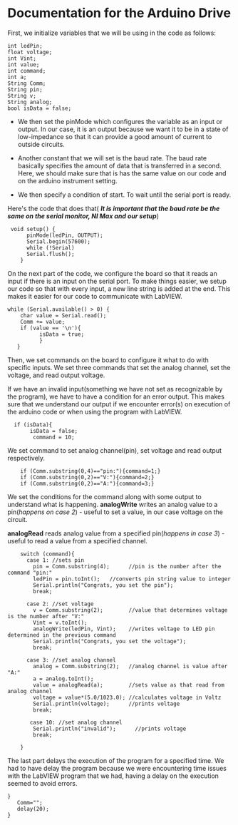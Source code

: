 # Documentation for the Arduino Drive
First, we initialize variables that we will be using in the code as follows:

    int ledPin;
    float voltage;
    int Vint;
    int value;
    int command;
    int a;
    String Comm;
    String pin;
    String v;
    String analog;
    bool isData = false;

 - We then set the pinMode which configures the variable as an input or 
   output. In our case, it is an output because we  want it to be in a
   state of low-impedance so that it can provide a good amount of
   current to outside circuits.
   
 - Another constant that we will set is the baud rate. The baud rate basically specifies the amount of data that is transferred in a second. Here, we should make sure that is has the same value on our code and on the arduino instrument setting. 
 
 - We then specify a condition of start. To wait until the serial port is ready. 
 
 Here's the code that does that( ***It is important that the baud rate be the same on the serial monitor, NI Max and our setup***)
 
     void setup() {
          pinMode(ledPin, OUTPUT);  
          Serial.begin(57600);       
          while (!Serial)
          Serial.flush();
        }
On the next part of the code, we configure the board so that it reads an input if there is an input on the serial port. To make things easier, we setup our code so that with every input, a new line string is added at the end. This makes it easier for our code to communicate with LabVIEW.

    while (Serial.available() > 0) { 
        char value = Serial.read();
        Comm += value;
        if (value == '\n'){ 
              isData = true;
              }
       }
Then, we set commands on the board to configure it what to do with specific inputs. We set three commands that set the analog channel, set the voltage, and read output voltage.

If we have an invalid input(something we have not set as recognizable by the program), we have to have a condition for an error output. This makes sure that we understand our output if we encounter error(s) on execution of the arduino code or when using the program with LabVIEW.

 

      if (isData){
           isData = false;
            command = 10;             
We set command to set analog channel(pin), set voltage and read output respectively.
      
        if (Comm.substring(0,4)=="pin:"){command=1;}  
        if (Comm.substring(0,2)=="V:"){command=2;}   
        if (Comm.substring(0,2)=="A:"){command=3;}  
We set the conditions for the command along with  some output to understand what is happening.
**analogWrite** writes an analog value to a pin(*happens on case 2*) - useful to set a value, in our case voltage on the circuit.

 **analogRead** reads analog value from a specified pin(*happens in case 3*) - useful to read a value from a specified channel.
      
        switch (command){
          case 1: //sets pin
            pin = Comm.substring(4);      //pin is the number after the command "pin:"
            ledPin = pin.toInt();   //converts pin string value to integer
            Serial.println("Congrats, you set the pin"); 
            break;
    
          case 2: //set voltage
            v = Comm.substring(2);        //value that determines voltage is the number after "V:"
            Vint = v.toInt();             
            analogWrite(ledPin, Vint);    //writes voltage to LED pin determined in the previous command
            Serial.println("Congrats, you set the voltage");
            break;
            
          case 3: //set analog channel
            analog = Comm.substring(2);   //analog channel is value after "A:"
            a = analog.toInt();           
            value = analogRead(a);        //sets value as that read from analog channel 
            voltage = value*(5.0/1023.0); //calculates voltage in Voltz
            Serial.println(voltage);      //prints voltage
            break;
            
           case 10: //set analog channel
            Serial.println("invalid");      //prints voltage
            break;
    
        }

The last part delays the execution of the program for a specified time. We had to have delay the program because we were encountering time issues with the LabVIEW program that we had, having a delay on the execution seemed to avoid errors.

    }
       Comm="";
       delay(20);
    }  

     

 
    
  



     




